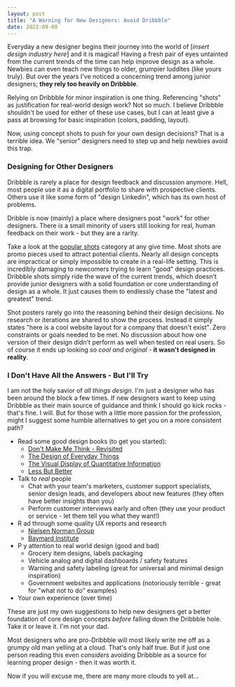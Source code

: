 ```yaml
---
layout: post
title: "A Warning for New Designers: Avoid Dribbble"
date: 2022-09-08
---
```



Everyday a new designer begins their journey into the world of [*insert design industry here*] and it is magical! Having a fresh pair of eyes untainted from the current trends of the time can help improve design as a whole. Newbies can even teach new things to older, grumpier luddites (like yours truly). But over the years I've noticed a concerning trend among junior designers; **they rely too heavily on Dribbble**.

Relying on Dribbble for minor inspiration is one thing. Referencing "shots" as justification for real-world design work? Not so much. I believe Dribbble shouldn't be used for either of these use cases, but I can at least give a pass at browsing for basic inspiration (colors, padding, layout).

Now, using concept shots to push for your own design decisions? That is a terrible idea. We "senior" designers need to step up and help newbies avoid this trap.

### Designing for Other Designers

Dribbble is rarely a place for design feedback and discussion anymore. Hell, most people use it as a digital portfolio to share with prospective clients. Others use it like some form of "design Linkedin", which has its own host of problems.

Dribble is now (mainly) a place where designers post "work" for other designers. There *is* a small minority of users still looking for real, human feedback on their work - but they are a rarity.

Take a look at the [popular shots](https://dribbble.com/shots/popular) category at any give time. Most shots are promo pieces used to attract potential clients. Nearly all design concepts are impractical or simply impossible to create in a real-life setting. This is incredibly damaging to newcomers trying to learn "good" design practices. Dribbble shots simply ride the wave of the current trends, which doesn't provide junior designers with a solid foundation or core understanding of design as a whole. It just causes them to endlessly chase the "latest and greatest" trend.

Shot posters rarely go into the reasoning behind their design decisions. No research or iterations are shared to show the process. Instead it simply states "here is a cool website layout for a company that doesn't exist". Zero constraints or goals needed to be met. No discussion about how one version of their design didn't perform as well when tested on real users. So of course it ends up looking *so cool and original* - **it wasn't designed in reality**.

### I Don't Have All the Answers - But I'll Try

I am not the holy savior of *all things design*. I'm just a designer who has been around the block a few times. If new designers want to keep using Dribbble as their main source of guidance and think I should go kick rocks - that's fine. I will. But for those with a little more passion for the profession, might I suggest some humble alternatives to get you on a more consistent path?

- Read some good design books (to get you started):
  - [Don't Make Me Think - Revisited](https://sensible.com/dont-make-me-think/)
  - [The Design of Everyday Things](https://en.wikipedia.org/wiki/The_Design_of_Everyday_Things)
  - [The Visual Display of Quantitative Information](https://www.edwardtufte.com/tufte/books_vdqi)
  - [Less But Better](https://www.amazon.ca/Dieter-Rams-Less-But-Better/dp/3899555252)
- Talk to *real* people
  - Chat with your team's marketers, customer support specialists, senior design leads, and developers about  new features (they often have better insights than you)
  - Perform customer interviews early and often (they use your product or service - let them tell you what  they want!)
- R  ad through some quality UX reports and research
  - [Nielsen Norman Group](https://www.nngroup.com/)
  - [Baymard Institute](https://baymard.com/)
- P  y attention to real world design (good and bad)
  - Grocery item designs, labels packaging
  - Vehicle analog and digital dashboards / safety features
  - Warning and safety labeling (great for universal and minimal design inspiration)
  - Government websites and applications (notoriously terrible - great for "what not to do" examples)
- Your own experience (over time)

These are just my own suggestions to help new designers get a better foundation of core design concepts *before* falling down the Dribbble hole. Take it or leave it. I'm not your dad.

Most designers who are pro-Dribbble will most likely write me off as a grumpy old man yelling at a cloud. That's only half true. But if just one person reading this even *considers* avoiding Dribbble as a source for learning proper design - then it was worth it.

Now if you will excuse me, there are many more clouds to yell at...

